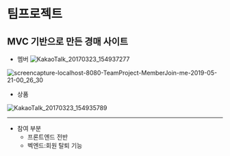 # 팀프로젝트
<h2>MVC 기반으로 만든 경매 사이트</h2>

* 멤버
![KakaoTalk_20170323_154937277](https://user-images.githubusercontent.com/44660934/58032914-7d400280-7b5e-11e9-8f12-19fdb6d1f5ef.jpg)

![screencapture-localhost-8080-TeamProject-MemberJoin-me-2019-05-21-00_26_30](https://user-images.githubusercontent.com/44660934/58033336-3ef71300-7b5f-11e9-84b0-76731a74231f.png)


* 상품

![KakaoTalk_20170323_154935789](https://user-images.githubusercontent.com/44660934/58033718-f0964400-7b5f-11e9-948b-b2ca64bd59b6.jpg)

-----
* 참여 부분
  * 프론트엔드 전반 
  * 벡엔드:회원 탈퇴 기능 

